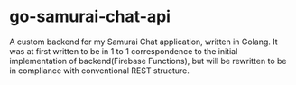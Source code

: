 # go-samurai-chat-api
A custom backend for my Samurai Chat application, written in Golang. It was at first written to be in 1 to 1 correspondence to the initial implementation of backend(Firebase Functions), but will be rewritten to be in compliance with conventional REST structure.

